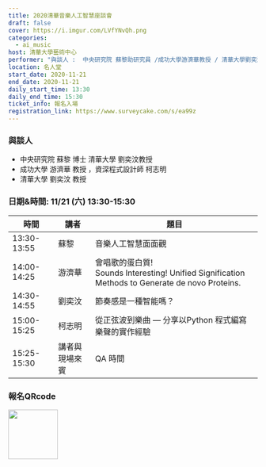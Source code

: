 ```yaml
---
title: 2020清華音樂人工智慧座談會
draft: false
cover: https://i.imgur.com/LVfYNvQh.png
categories:
  - ai_music
host: 清華大學藝術中心
performer: "與談人 :  中央研究院 蘇黎助研究員 /成功大學游濟華教授 / 清華大學劉奕汶  教授 / 程式設計師 / 柯志明"
location: 名人堂
start_date: 2020-11-21
end_date: 2020-11-21
daily_start_time: 13:30
daily_end_time: 15:30
ticket_info: 報名入場
registration_link: https://www.surveycake.com/s/ea99z
---
```

### 與談人
- 中央研究院 蘇黎 博士 清華大學  劉奕汶教授
- 成功大學   游濟華 教授 ，資深程式設計師 柯志明
- 清華大學   劉奕汶 教授

### 日期&時間: 11/21 (六) 13:30-15:30

|時間|講者|題目|
|-|-|-|
|13:30-13:55|	蘇黎	|音樂人工智慧面面觀|
|14:00-14:25|	游濟華 |	會唱歌的蛋白質! <br>Sounds Interesting! Unified Signification Methods to Generate de novo Proteins.|
|14:30-14:55|	劉奕汶	|節奏感是一種智能嗎？|
|15:00-15:25|	柯志明	|從正弦波到樂曲 — 分享以Python 程式編寫樂聲的實作經驗|
|15:25-15:30|	講者與現場來賓|	QA 時間|

### 報名QRcode

<a href="https://www.surveycake.com/s/ea99z"><img style="width: 100px" src="https://i.imgur.com/746Fv0Gt.png"/></a>


